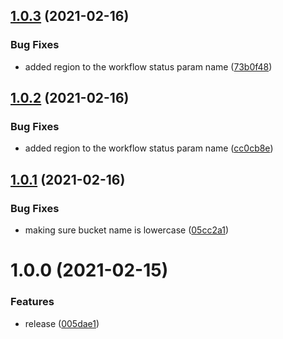 ## [1.0.3](http://bitbucket.org/adaptavistlabs/module-dynamodb-replication/compare/v1.0.2...v1.0.3) (2021-02-16)


### Bug Fixes

* added region to the workflow status param name ([73b0f48](http://bitbucket.org/adaptavistlabs/module-dynamodb-replication/commits/73b0f480bbd38dec64410a33f82a936eb3fc3131))

## [1.0.2](http://bitbucket.org/adaptavistlabs/module-dynamodb-replication/compare/v1.0.1...v1.0.2) (2021-02-16)


### Bug Fixes

* added region to the workflow status param name ([cc0cb8e](http://bitbucket.org/adaptavistlabs/module-dynamodb-replication/commits/cc0cb8eb6c7b2fdd93e2ce82ae5eb7d77c41167e))

## [1.0.1](http://bitbucket.org/adaptavistlabs/module-dynamodb-replication/compare/v1.0.0...v1.0.1) (2021-02-16)


### Bug Fixes

* making sure bucket name is lowercase ([05cc2a1](http://bitbucket.org/adaptavistlabs/module-dynamodb-replication/commits/05cc2a1b80d742cc8fe8e34f5effd198d8764ebf))

# 1.0.0 (2021-02-15)


### Features

* release ([005dae1](http://bitbucket.org/adaptavistlabs/module-dynamodb-replication/commits/005dae1bc4866f505ff0b7fcae57b4907378ce03))
